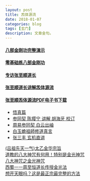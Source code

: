 ```yaml
---
layout: post
title: 炁体源流
date: 2018-01-07
categories: blog
tags: [玄门]
description: 文章金句。
---
```



#### [八部金刚功完整演示](https://www.bilibili.com/video/av7606746)
#### [零基础练八部金刚功](http://www.360doc.com/content/17/0729/00/4310195_675013196.shtml#)


#### [专访张至顺道长](https://www.bilibili.com/video/av9273177/?p=2)
#### [张至顺道长讲解炁体源流](http://tv.dsqndh.com/?jk=http%3A%2F%2Fjqaaa.com%2Fjx.php%3Furl%3D&url=https%3A%2F%2Fv.youku.com%2Fv_show%2Fid_XNjQyNDUyOTUy.html)
#### [张至顺炁体源流PDF电子书下载](http://daoyi.yuexinli.com/?s=%E7%82%81%E4%BD%93%E6%BA%90%E6%B5%81)


- [悟真篇](https://so.gushiwen.org/guwen/book_159.aspx)
- [参同契 陈撄宁 讲解 胡海牙 校订 ](http://www.dadaojiayuan.com/cache/cj_info339-49-1.html)
- [周易参同契 白云出岫](http://www.ximalaya.com/4228109/album/225894/)
- [白玉蟾祖師修道真言](http://bbs.tianya.cn/post-16-859934-1.shtml)
- [张三丰 玄机直讲](http://www.360doc.com/content/14/1226/14/15585030_435910949.shtml)


[(吕祖先天一气)太乙金华宗旨](http://www.quanxue.cn/CT_DaoJia/JingHuaIndex.html)<br>
[道教的八大神咒有何用！特别是金光神咒](http://www.sohu.com/a/134317028_362743)<br>
[八大神咒之金光神咒](https://tieba.baidu.com/p/3625652898?red_tag=3422214116)<br>
[西蜀一一周至恒道长传授金光法](https://tieba.baidu.com/p/4804598776?red_tag=2873248520)<br>
[想开天眼吗？这是最正宗最完整的方法](http://blog.sina.com.cn/s/blog_892f508d0102w32b.html)<br>

